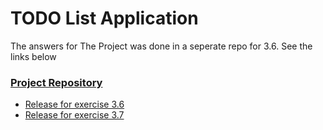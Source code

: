 # TODO List Application

The answers for The Project was done in a seperate repo for 3.6. See the links below

### [Project Repository](https://github.com/aritrabiswas2004/mooc-the-project)

- [Release for exercise 3.6](https://github.com/aritrabiswas2004/mooc-the-project/tree/3.6)
- [Release for exercise 3.7](https://github.com/aritrabiswas2004/mooc-the-project/tree/3.7)
